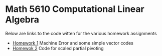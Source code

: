 # Math 5610 Computational Linear Algebra
Below are links to the code witten for the various homework assignments
* [Homework 1](./HomeWork1) Machine Error and some simple vector codes
* [Homewok 2](./HomeWork2) Code for scaled partial pivoting

